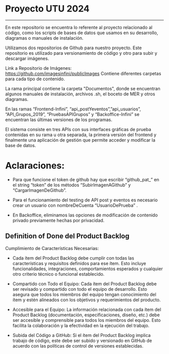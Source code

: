 # Proyecto UTU 2024
--- 
En este repositorio se encuentra lo referente al proyecto relacionado al código, como los scripts de bases de datos que usamos en su desarrollo, diagramas o manuales de instalación. 

Utilizamos dos repositorios de Github para nuestro proyecto. Este repositorio es utilizado para versionamiento de código y otro para subir y descargar imágenes.

Link a Repositorio de Imágenes: https://github.com/imagesinfini/publicImages
Contiene diferentes carpetas para cada tipo de contenido.


La rama principal contiene la carpeta "Documentos", donde se encuentran algunos manuales de instalación, archivos .sh, el boceto de MER y otros diagramas.

En las ramas “Frontend-Infini”, “api_postYeventos”,”api_usuarios”, “API_Grupos_2019”, “PruebasAPIGrupos” y “Backoffice-Infini” se encuentran las últimas versiones de los programas. 

El sistema consiste en tres APIs con sus interfaces gráficas de prueba contenidas en su rama u otra separada, la primera versión del frontend y finalmente una aplicación de gestión que permite acceder y modificar la base de datos. 
 
# Aclaraciones:

- Para que funcione el token de github hay que escribir “github_pat_” en el string “token” de los métodos “SubirImagenAGithub” y “CargarImagenDeGithub”.

- Para el funcionamiento del testing de API post y eventos es necesario crear un usuario con nombreDeCuenta “UsuarioDePrueba” .

- En Backoffice, eliminamos las opciones de modificación de contenido privado previamente hechas por privacidad.



## Definition of Done del Product Backlog

Cumplimiento de Características Necesarias:
- Cada ítem del Product Backlog debe cumplir con todas las características y requisitos definidos para ese ítem. Esto incluye funcionalidades, integraciones, comportamientos esperados y cualquier otro criterio técnico o funcional establecido.
  
- Compartido con Todo el Equipo:
Cada ítem del Product Backlog debe ser revisado y compartido con todo el equipo de desarrollo. Esto asegura que todos los miembros del equipo tengan conocimiento del ítem y estén alineados con los objetivos y requerimientos del producto.

- Accesible para el Equipo:
La información relacionada con cada ítem del Product Backlog (documentación, especificaciones, diseño, etc.) debe ser accesible y comprensible para todos los miembros del equipo. Esto facilita la colaboración y la efectividad en la ejecución del trabajo.

- Subida del Código a GitHub: Si el ítem del Product Backlog implica trabajo de código, este debe ser subido y versionado en GitHub de acuerdo con las políticas de control de versiones establecidas.
